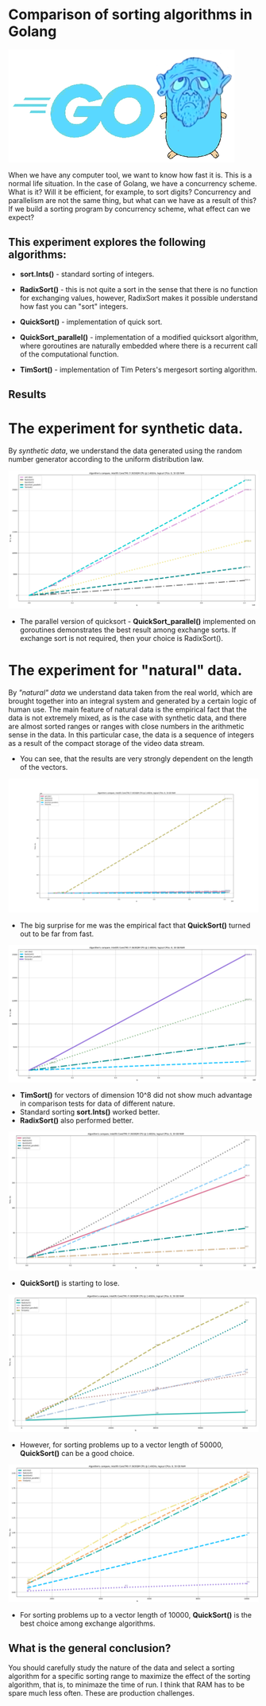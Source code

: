 # Comparison of sorting algorithms in Golang

![dot.png](gopher.png)

When we have any computer tool, we want to know how fast it is. This is a normal life situation.
In the case of Golang, we have a concurrency scheme. What is it? Will it be efficient, for example, to sort digits?
Concurrency and parallelism are not the same thing, but what can we have as a result of this?
If we build a sorting program by concurrency scheme, what effect can we expect?

## This experiment explores the following algorithms:

* **sort.Ints()** - standard sorting of integers.

* **RadixSort()** - this is not quite a sort in the sense that there is no function for exchanging values, however, RadixSort makes it possible
understand how fast you can "sort" integers.

* **QuickSort()** - implementation of quick sort.

* **QuickSort_parallel()** - implementation of a modified quicksort algorithm, where goroutines are naturally embedded where there is a recurrent call of the computational function. 

* **TimSort()** - implementation of Tim Peters's mergesort sorting algorithm.

<!---

Here we should then try to run this algorithm on a large data array, perhaps then the number of goroutines will become very large, this will be reflected in the time graph.

* Parallel schema #1, #2 - is the use of various Go approaches to synchronize calls of classic QuickSort() on chunks of the original array. 
Synchronization approaches were used, which could be googled on the Internet in about 10 minutes of searching.

--->

## Results

# The experiment for synthetic data.

By _synthetic data_, we understand the data generated using the random number generator according to the uniform distribution law.

![Figure_1.png](Figure_1.png)

* The parallel version of quicksort - **QuickSort_parallel()** implemented on goroutines demonstrates the best result among exchange sorts. If exchange sort is not required, then your choice is RadixSort().

# The experiment for "natural" data.

By _"natural" data_ we understand data taken from the real world, which are brought together into an integral system and generated by a certain logic of human use. 
The main feature of natural data is the empirical fact that the data is not extremely mixed, as is the case with synthetic data, and there are almost sorted ranges or ranges with close numbers in the arithmetic sense in the data.
In this particular case, the data is a sequence of integers as a result of the compact storage of the video data stream. 

* You can see, that the results are very strongly dependent on the length of the vectors.

![Figure_2_1.png](Figure_2_1.png)

* The big surprise for me was the empirical fact that **QuickSort()** turned out to be far from fast.

![Figure_2_2.png](Figure_2_2.png)

* **TimSort()** for vectors of dimension 10^8 did not show much advantage in comparison tests for data of different nature. 
* Standard sorting **sort.Ints()** worked better. 
* **RadixSort()** also performed better.

![Figure_2_3.png](Figure_2_3.png)

* **QuickSort()** is starting to lose.

![Figure_2_4.png](Figure_2_4.png)

* However, for sorting problems up to a vector length of 50000, **QuickSort()** can be a good choice.

![Figure_2_5.png](Figure_2_5.png)

* For sorting problems up to a vector length of 10000, **QuickSort()** is the best choice among exchange algorithms.

## What is the general conclusion?

You should carefully study the nature of the data and select a sorting algorithm for a specific sorting range to maximize the effect of the sorting algorithm, that is, to minimaze the time of run.
I think that RAM has to be spare much less often. These are production challenges.
